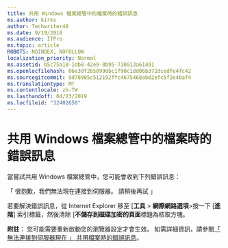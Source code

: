 ```yaml
---
title: 共用 Windows 檔案總管中的檔案時的錯誤訊息
ms.author: kirks
author: Techwriter40
ms.date: 9/19/2018
ms.audience: ITPro
ms.topic: article
ROBOTS: NOINDEX, NOFOLLOW
localization_priority: Normal
ms.assetid: b5c75a18-1db8-42e9-8b95-730913a61491
ms.openlocfilehash: 06e3df2b5099dbc1f90c1dd06b372dcedfe4fc42
ms.sourcegitcommit: 9d78905c512192ffc4675468abd2efc5f2e4baf4
ms.translationtype: MT
ms.contentlocale: zh-TW
ms.lasthandoff: 04/23/2019
ms.locfileid: "32402658"
---
```

# <a name="error-message-when-sharing-files-from-windows-explorer"></a>共用 Windows 檔案總管中的檔案時的錯誤訊息

當嘗試共用 Windows 檔案總管中，您可能會收到下列錯誤訊息：
  
「 很抱歉，我們無法現在連接到伺服器。 請稍後再試 」
  
若要解決錯誤訊息，從 Internet Explorer 移至 [**工具** \> **網際網路選項**\>按一下 [**進階**] 索引標籤，然後清除 [**不儲存到磁碟加密的頁面**標題為核取方塊。 
  
 **附註**： 您可能需要重新啟動您的瀏覽器設定才會生效。 如需詳細資訊，請參閱[「 無法連接到伺服器現在 」 共用檔案時的錯誤訊息](https://go.microsoft.com/fwlink/?linkid=2022914)。
  

